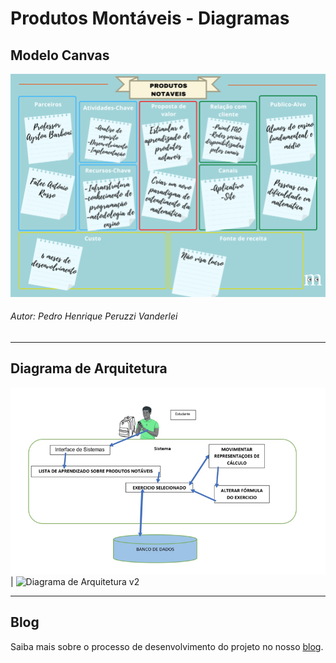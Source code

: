 # Produtos Montáveis - Diagramas

## Modelo Canvas

![Canvas](./assets/modelo-canvas.png)

###### Autor: Pedro Henrique Peruzzi Vanderlei

---

## Diagrama de Arquitetura

![Diagrama de Arquitetura v1](./assets/arquitetura-de-solucao-1.png) | ![Diagrama de Arquitetura v2](./assets/arquitetura-de-solucao-2.png)

---

## Blog

Saiba mais sobre o processo de desenvolvimento do projeto no nosso [blog](https://produtosmontaveis.blogspot.com/).
